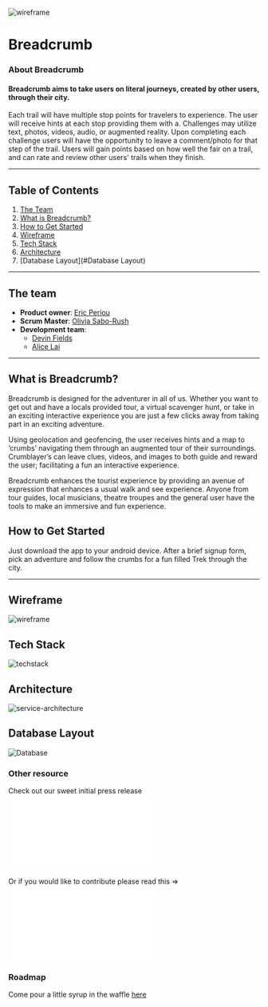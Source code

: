 ![wireframe](www/img/logo.png)
# Breadcrumb

### About Breadcrumb

#### Breadcrumb aims to take users on literal journeys, created by other users, through their city.

Each trail will have multiple stop points for travelers to experience. The user will receive hints at each stop providing them with a. Challenges may utilize text, photos, videos, audio, or augmented reality. Upon completing each challenge users will have the opportunity to leave a comment/photo for that step of the trail. Users will gain points based on how well the fair on a trail, and can rate and review other users' trails when they finish.

----------
## Table of Contents

1. [The Team](#The-team)
2. [What is Breadcrumb? ](#What-is-Breadcrumb?)
3. [How to Get Started](#How-to-Get-Started)
4. [Wireframe](#Wireframe)
5. [Tech Stack](#Tech-Stack)
6. [Architecture](#Architecture)
7. [Database Layout](#Database Layout)


----
## The team ##

- **Product owner**: [Eric Periou](https://github.com/eperiou/)
- **Scrum Master**: [Olivia Sabo-Rush](https://github.com/livrush/)
- **Development team**:
  - [Devin Fields](https://github.com/defields923/)
  - [Alice Lai](https://github.com/aplai168/)

----------

## What is Breadcrumb? ##

Breadcrumb is designed for the adventurer in all of us. Whether you want to get out and have a locals provided tour, a virtual scavenger hunt, or take in an exciting interactive experience you are just a few clicks away from taking part in an exciting adventure.

Using geolocation and geofencing, the user receives hints and a map to ‘crumbs’ navigating them through an augmented tour of their surroundings. Crumblayer’s can leave clues, videos, and images to both guide and reward the user; facilitating a fun an interactive experience.

Breadcrumb enhances the tourist experience by providing an avenue of expression that enhances a usual walk and see experience. Anyone from tour guides, local musicians, theatre troupes and the general user have the tools to make an immersive and fun experience.

## How to Get Started ##

Just download the app to your android device. After a brief signup form, pick an adventure and follow the crumbs for a fun filled Trek through the city.

---

## Wireframe ##
![wireframe](www/img/wireframe.png)

## Tech Stack ##
![techstack](www/img/techstack.png)

## Architecture ##
![service-architecture](www/img/servicearchitecture.png)

## Database Layout ##
![Database](www/img/database.png)

### Other resource ###


Check out our sweet initial press release ![PRESS-RELEASE](PRESS-RELEASE.md)

Or if you would like to contribute please read this =>![CONTRIBUTING.md](CONTRIBUTING.md)

### Roadmap

Come pour a little syrup in the waffle [here](https://github.com/real-DEAL/Breadcrumb/issues)
